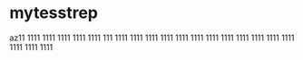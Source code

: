 # mytesstrep
az11
1111
1111
1111
1111
1111
111
1111
1111
1111
1111
1111
1111
1111
1111
1111
1111
1111
1111
1111
1111
1111
